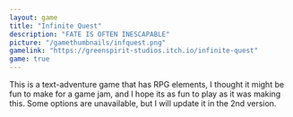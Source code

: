```yaml
---
layout: game
title: "Infinite Quest"
description: "FATE IS OFTEN INESCAPABLE"
picture: "/gamethumbnails/infquest.png"
gamelink: "https://greenspirit-studios.itch.io/infinite-quest"
game: true
---
```


This is a text-adventure game that has RPG elements, I thought it might be fun to make for a game jam, and I hope its as fun to play as it was making this. Some options are unavailable, but I will update it in the 2nd version.